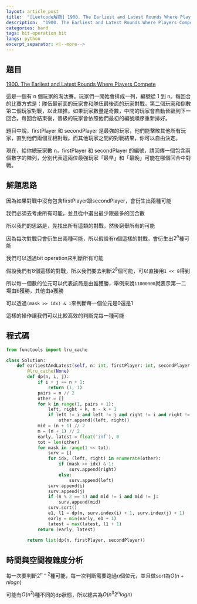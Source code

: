 ```yaml
---
layout: article_post
title:  "[Leetcode解題] 1900. The Earliest and Latest Rounds Where Players Compete"
description:  "1900. The Earliest and Latest Rounds Where Players Compete"
categories: hard
tags: bit-operation bit
langs: python
excerpt_separator: <!--more-->
---
```


## 題目
[1900. The Earliest and Latest Rounds Where Players Compete](https://leetcode.com/problems/the-earliest-and-latest-rounds-where-players-compete/)

這是一個有 n 個玩家的淘汰賽。玩家們一開始會排成一列，編號從 1 到 n。每回合的比賽方式是：隊伍最前面的玩家會和隊伍最後面的玩家對戰，第二個玩家和倒數第二個玩家對戰，以此類推。如果玩家數量是奇數，中間的玩家會自動晉級到下一回合。每回合結束後，晉級的玩家會依照他們最初的編號順序重新排好。

題目中說，firstPlayer 和 secondPlayer 是最強的玩家，他們能擊敗其他所有玩家，直到他們兩個互相對戰。而其他玩家之間的對戰結果，你可以自由決定。

現在，給你總玩家數 n，firstPlayer 和 secondPlayer 的編號，請回傳一個包含兩個數字的陣列，分別代表這兩位最強玩家「最早」和「最晚」可能在哪個回合中對戰。

 <!--more-->
 
## 解題思路

因為如果對戰中沒有包含firstPlayer跟secondPlayer，會衍生出兩種可能

我們必須去考慮所有可能，並且從中選出最少跟最多的回合數

所以我們的思路是，先找出所有這類的對戰，然後窮舉所有的可能

因為每次對戰只會衍生出兩種可能，所以假設有n個這樣的對戰，會衍生出$2^n$種可能

我們可以透過bit operation來判斷所有可能

假設我們有8個這樣的對戰，所以我們要去判斷$2^8$個可能，可以直接用`1 << 8`得到

所以每一個數的位元可以代表該局是由誰獲勝，舉例來說`11000000`就表示第一二場由b獲勝，其他由a獲勝

可以透過`(mask >> idx) & 1`來判斷每一個位元是0還是1

這樣的操作讓我們可以比較高效的判斷完每一種可能

## 程式碼

```python
from functools import lru_cache

class Solution:
    def earliestAndLatest(self, n: int, firstPlayer: int, secondPlayer: int) -> list[int]:
        @lru_cache(None)
        def dp(n, i, j):
            if i + j == n + 1:
                return (1, 1)
            pairs = n // 2
            other = []
            for k in range(1, pairs + 1):
                left, right = k, n - k + 1
                if left != i and left != j and right != i and right != j:
                    other.append((left, right))
            mid = (n + 1) // 2
            m = (n + 1) // 2
            early, latest = float('inf'), 0
            tot = len(other)
            for mask in range(1 << tot):
                surv = []
                for idx, (left, right) in enumerate(other):
                    if (mask >> idx) & 1:
                        surv.append(right)
                    else:
                        surv.append(left)
                surv.append(i)
                surv.append(j)
                if (n % 2 == 1) and mid != i and mid != j:
                    surv.append(mid)
                surv.sort()
                e1, l1 = dp(m, surv.index(i) + 1, surv.index(j) + 1)
                early = min(early, e1 + 1)
                latest = max(latest, l1 + 1)
            return (early, latest)
            
        return list(dp(n, firstPlayer, secondPlayer))


```

## 時間與空間複雜度分析

每一次要判斷$2^{n-2}$種可能，每一次判斷需要跑過$n$個位元，並且做sort為$O(n+nlogn)$

可能有$O(n^2)$種不同的dp狀態，所以總共為$O(n^3 2^n logn)$